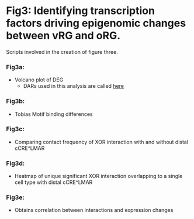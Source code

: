 # Fig3:  Identifying transcription factors driving epigenomic changes between vRG and oRG.
Scripts involved in the creation of figure three.

### Fig3a: 
- Volcano plot of DEG
    - DARs used in this analysis are called [here](/loc/DAR)
### Fig3b:
- Tobias Motif binding differences
### Fig3c:
- Comparing contact frequency of XOR interaction with and without distal cCRE^LMAR
### Fig3d:
- Heatmap of unique significant XOR interaction overlapping to a single cell type with distal cCRE^LMAR
### Fig3e:
- Obtains correlation between interactions and expression changes
